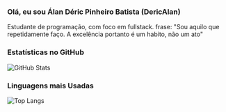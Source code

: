 ### Olá, eu sou Álan Déric Pinheiro Batista (DericAlan)

  Estudante de programação, com foco em fullstack. 
  frase: "Sou aquilo que repetidamente faço. A excelência portanto é um habito, não um ato"

  ### Estatísticas no GitHub 

![GitHub Stats](https://github-readme-stats.vercel.app/api?username=DericAlan&theme=transparent&bg_color=000&border_color=30A3DC&show_icons=true&icon_color=30A3DC&title_color=E94D5F&text_color=FFF)

  ### Linguagens mais Usadas

![Top Langs](https://github-readme-stats-git-masterrstaa-rickstaa.vercel.app/api/top-langs/?username=DericAlan&bg_color=000&border_color=30A3DC&title_color=E94D5F&text_color=FFF)
